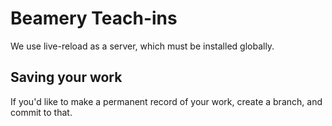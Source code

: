 # Beamery Teach-ins

We use live-reload as a server, which must be installed globally.

## Saving your work

If you'd like to make a permanent record of your work, create a branch, and commit to that.

